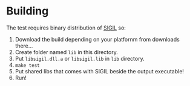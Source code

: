 # Building

The test requires binary distribution of [SIGIL](http://libsigil.com) so:

1. Download the build depending on your platfornm from downloads there...
2. Create folder named `lib` in this directory.
3. Put `libsigil.dll.a` or `libsigil.lib` in `lib` directory.
4. `make test`
5. Put shared libs that comes with SIGIL beside the output executable!
6. Run!

